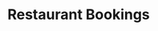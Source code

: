 ---
title: "Restaurant Bookings"
content_blocks:

  - _bookshop_name: "slider"
    preheading: "Fill your hotel, every day of the week."
    heading: "A reservation system designed for Restaurants & Hotels"
    background_image: "images/bg/homepage_hero_image.jpg"
    link:
      text: "Start your free trial!"
      url: "#"

  - _bookshop_name: "intro"
    preheading: "We are creative & expert people"
    heading: "We streamline your bookings and provide insights that allow you to plan for the future."
    sections:
      - icon: "ti-rocket"
        heading: "We strive to innovate"
        text: "We provide the online version of our famous Irish Hospitality. Providing the highest quality of service to our clients so you in turn can provide the best customer service."
      - icon: "ti-target"
        heading: "Awarded licensed company"
        text: "Lorem ipsum dolor sit amet, consectetur adipisicing elit. Odit, ducimus."
      - icon: "ti-panel"
        heading: "Build your website Professionally"
        text: "Lorem ipsum dolor sit amet, consectetur adipisicing elit. Odit, ducimus."

  - _bookshop_name: "about"
    preheading: "This is my about preheading"
    heading: "This is my about heading"
    text: "We provide consulting services in the area of IFRS and management reporting, helping
companies to reach their highest level. We optimize business processes, making them easier."
    cta: "Get Started!"
    link: "/index.html"

  - _bookshop_name: "counter" 
    stats:
      - value: "1234"
        suffix: " +"
        tagline: "Projects Completed"
      - value: "5678"
        suffix: "M"
        tagline: "Happy Customers"
      - value: "21"
        suffix: " days"
        tagline: "Project Duration"
      - value: "105"
        suffix: "BTC"
        tagline: "Bitcoin Mined"

  - _bookshop_name: "services"
    preheading: "This is my services preheading"
    heading: "This is my services heading"
    service: 
      - icon: "ti-desktop"
        title: "Web development."
        description: "A digital agency isn't here to replace your internal team, we're here to partner."
      - icon: "ti-layers"
        title: "Interface Design."
        description: "A digital agency isn't here to replace your internal team, we're here to partner."
      - icon: "ti-bar-chart"
        title: "Business Consulting."
        description: "A digital agency isn't here to replace your internal team, we're here to partner"
      - icon: "ti-vector"
        title: "Branding."
        description: "A digital agency isn't here to replace your internal team, we're here to partner"
      - icon: "ti-android"
        title: "App development."
        description: "A digital agency isn't here to replace your internal team, we're here to partner"
      - icon: "ti-pencil-alt"
        title: "Content creation."
        description: "A digital agency isn't here to replace your internal team, we're here to partner"

  - _bookshop_name: "cta"
    preheading: "We create for you"
    heading: "Entrust Your Project to Our Best Team of Professionals"
    hook: "Have any project on mind? For immidiate support :"
    number: "+23 876 65 455"

  - _bookshop_name: "testimonial"
    preheading: "Testimonial preheading"
    heading: "Testimonial heading"
    quotes:
      - text: "My quote"
        author: "Dean Thompson"
        role: "Big cheese"
      - text: "Her quote"
        author: "Taylor Swift"
        role: "Good Singer"
      - text: "His quote"
        author: "Donny Brasko"
        role: "Actor"
      - text: "Their quote"
        author: "Simon and Garfunkel"
        role: "Good Singers"

---
